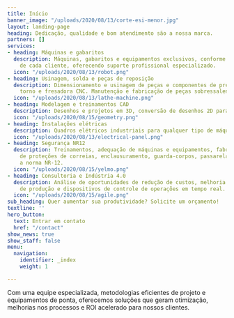 ```yaml
---
title: Início
banner_image: "/uploads/2020/08/13/corte-esi-menor.jpg"
layout: landing-page
heading: Dedicação, qualidade e bom atendimento são a nossa marca.
partners: []
services:
- heading: Máquinas e gabaritos
  description: Máquinas, gabaritos e equipamentos exclusivos, conforme as necessidades
    de cada cliente, oferecendo suporte profissional especializado.
  icon: "/uploads/2020/08/13/robot.png"
- heading: Usinagem, solda e peças de reposição
  description: Dimensionamento e usinagem de peças e componentes de precisão em plaina,
    torno e fresadora CNC. Manutenção e fabricação de peças sobressalentes
  icon: "/uploads/2020/08/13/lathe-machine.png"
- heading: Modelagem e treinamentos CAD
  description: Desenhos e projetos em 3D, conversão de desenhos 2D para 3D.
  icon: "/uploads/2020/08/15/geometry.png"
- heading: Instalações elétricas
  description: Quadros elétricos industriais para qualquer tipo de máquina ou indústria.
  icon: "/uploads/2020/08/13/electrical-panel.png"
- heading: Segurança NR12
  description: Treinamentos, adequação de máquinas e equipamentos, fabricação e instalação
    de proteções de correias, enclausuramento, guarda-corpos, passarelas, conforme
    a norma NR-12.
  icon: "/uploads/2020/08/15/yelmo.png"
- heading: Consultoria e Indústria 4.0
  description: Análise de oportunidades de redução de custos, melhoria de processos
    de produção e dispositivos de controle de operações em tempo real.
  icon: "/uploads/2020/08/15/agile.png"
sub_heading: Quer aumentar sua produtividade? Solicite um orçamento!
textline: ''
hero_button:
  text: Entrar em contato
  href: "/contact"
show_news: true
show_staff: false
menu:
  navigation:
    identifier: _index
    weight: 1

---
```

Com uma equipe especializada, metodologias eficientes de projeto e equipamentos de ponta, oferecemos soluções que geram otimização, melhorias nos processos e ROI acelerado para nossos clientes.